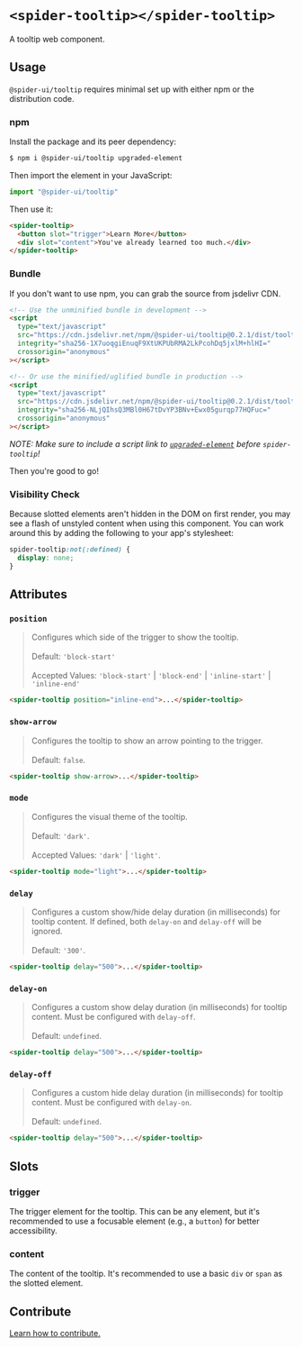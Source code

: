 # `<spider-tooltip></spider-tooltip>`

A tooltip web component.

## Usage

`@spider-ui/tooltip` requires minimal set up with either npm or the distribution code.

### npm

Install the package and its peer dependency:

```sh
$ npm i @spider-ui/tooltip upgraded-element
```

Then import the element in your JavaScript:

```js
import "@spider-ui/tooltip"
```

Then use it:

```html
<spider-tooltip>
  <button slot="trigger">Learn More</button>
  <div slot="content">You've already learned too much.</div>
</spider-tooltip>
```

### Bundle

If you don't want to use npm, you can grab the source from jsdelivr CDN.

```html
<!-- Use the unminified bundle in development -->
<script
  type="text/javascript"
  src="https://cdn.jsdelivr.net/npm/@spider-ui/tooltip@0.2.1/dist/tooltip.js"
  integrity="sha256-1X7uoqgiEnuqF9XtUKPUbRMA2LkPcohDq5jxlM+hlHI="
  crossorigin="anonymous"
></script>

<!-- Or use the minified/uglified bundle in production -->
<script
  type="text/javascript"
  src="https://cdn.jsdelivr.net/npm/@spider-ui/tooltip@0.2.1/dist/tooltip.min.js"
  integrity="sha256-NLjQIhsQ3MBl0H67tDvYP3BNv+Ewx05gurqp77HQFuc="
  crossorigin="anonymous"
></script>
```

_NOTE: Make sure to include a script link to [`upgraded-element`]() before `spider-tooltip`!_

Then you're good to go!

### Visibility Check

Because slotted elements aren't hidden in the DOM on first render, you may see a flash of unstyled content when using this component. You can work around this by adding the following to your app's stylesheet:

```css
spider-tooltip:not(:defined) {
  display: none;
}
```

## Attributes

### `position`

> Configures which side of the trigger to show the tooltip.<br/><br/>Default: `'block-start'`<br/><br/>Accepted Values: `'block-start'` | `'block-end'` | `'inline-start'` | `'inline-end'`

```html
<spider-tooltip position="inline-end">...</spider-tooltip>
```

### `show-arrow`

> Configures the tooltip to show an arrow pointing to the trigger.<br/><br/>Default: `false`.

```html
<spider-tooltip show-arrow>...</spider-tooltip>
```

### `mode`

> Configures the visual theme of the tooltip.<br/><br/>Default: `'dark'`.<br/><br/>Accepted Values: `'dark'` | `'light'`.

```html
<spider-tooltip mode="light">...</spider-tooltip>
```

### `delay`

> Configures a custom show/hide delay duration (in milliseconds) for tooltip content. If defined, both `delay-on` and `delay-off` will be ignored.<br/><br/>Default: `'300'`.

```html
<spider-tooltip delay="500">...</spider-tooltip>
```

### `delay-on`

> Configures a custom show delay duration (in milliseconds) for tooltip content. Must be configured with `delay-off`.<br/><br/>Default: `undefined`.

```html
<spider-tooltip delay="500">...</spider-tooltip>
```

### `delay-off`

> Configures a custom hide delay duration (in milliseconds) for tooltip content. Must be configured with `delay-on`.<br/><br/>Default: `undefined`.

```html
<spider-tooltip delay="500">...</spider-tooltip>
```

## Slots

### trigger

The trigger element for the tooltip. This can be any element, but it's recommended to use a focusable element (e.g., a `button`) for better accessibility.

### content

The content of the tooltip. It's recommended to use a basic `div` or `span` as the slotted element.

## Contribute

[Learn how to contribute.](https://github.com/geotrev/spider-ui/blob/master/README.md#contribute)

